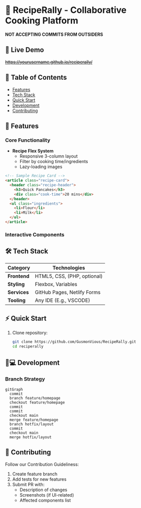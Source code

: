 # 🍳 RecipeRally - Collaborative Cooking Platform

**NOT ACCEPTING COMMITS FROM OUTSIDERS**

## 🚀 Live Demo
~~https://yourusername.github.io/reciperally/~~

## 📖 Table of Contents
- [Features](#-features)
- [Tech Stack](#-tech-stack)
- [Quick Start](#-quick-start)
- [Development](#-development)
- [Contributing](#-contributing)

## 🌟 Features
### Core Functionality
- **Recipe Flex System**
  - Responsive 3-column layout
  - Filter by cooking time/ingredients <!--Not Confirmed-->
  - Lazy-loading images

```html
<!-- Sample Recipe Card -->
<article class="recipe-card">
  <header class="recipe-header">
    <h3>Quick Pancakes</h3>
    <div class="cook-time">20 mins</div>
  </header>
  <ul class="ingredients">
    <li>Flour</li>
    <li>Milk</li>
  </ul>
</article>
```

### Interactive Components

## 🛠 Tech Stack
| Category       | Technologies               |
|----------------|----------------------------|
| **Frontend**   | HTML5, CSS, (PHP, optional)|
| **Styling**    | Flexbox, Variables         |
| **Services**   | GitHub Pages, Netlify Forms|
| **Tooling**    | Any IDE (E.g., VSCODE)     |

## ⚡ Quick Start
1. Clone repository:
   ```bash
   git clone https://github.com/GusmonVious/RecipeRally.git
   cd reciperally
   ```

## 🧑💻 Development
### Branch Strategy
```mermaid
gitGraph
  commit
  branch feature/homepage
  checkout feature/homepage
  commit
  commit
  checkout main
  merge feature/homepage
  branch hotfix/layout
  commit
  checkout main
  merge hotfix/layout
```

## 🤝 Contributing
Follow our Contribution Guideliness:
1. Create feature branch
2. Add tests for new features
3. Submit PR with:
   - Description of changes
   - Screenshots (if UI-related)
   - Affected components list
